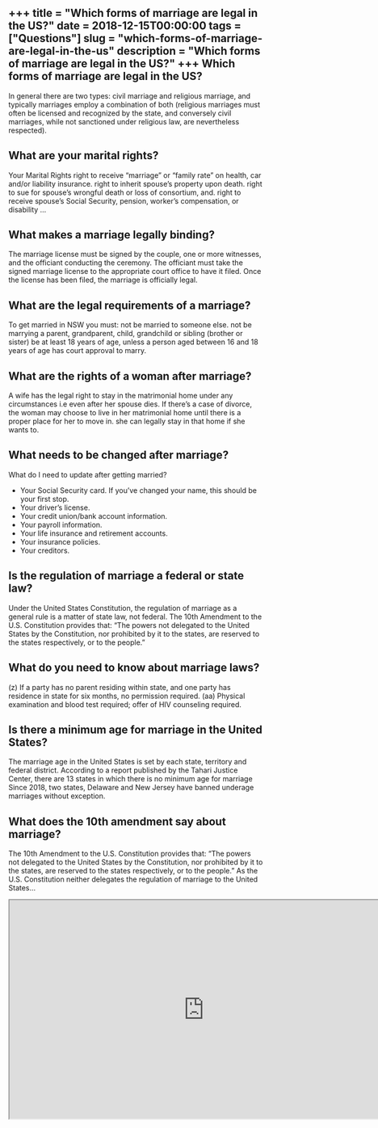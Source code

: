 +++
title = "Which forms of marriage are legal in the US?"
date = 2018-12-15T00:00:00
tags = ["Questions"]
slug = "which-forms-of-marriage-are-legal-in-the-us"
description = "Which forms of marriage are legal in the US?"
+++
Which forms of marriage are legal in the US?
--------------------------------------------

In general there are two types: civil marriage and religious marriage, and typically marriages employ a combination of both (religious marriages must often be licensed and recognized by the state, and conversely civil marriages, while not sanctioned under religious law, are nevertheless respected).

What are your marital rights?
-----------------------------

Your Marital Rights right to receive “marriage” or “family rate” on health, car and/or liability insurance. right to inherit spouse’s property upon death. right to sue for spouse’s wrongful death or loss of consortium, and. right to receive spouse’s Social Security, pension, worker’s compensation, or disability …

What makes a marriage legally binding?
--------------------------------------

The marriage license must be signed by the couple, one or more witnesses, and the officiant conducting the ceremony. The officiant must take the signed marriage license to the appropriate court office to have it filed. Once the license has been filed, the marriage is officially legal.

What are the legal requirements of a marriage?
----------------------------------------------

To get married in NSW you must: not be married to someone else. not be marrying a parent, grandparent, child, grandchild or sibling (brother or sister) be at least 18 years of age, unless a person aged between 16 and 18 years of age has court approval to marry.

What are the rights of a woman after marriage?
----------------------------------------------

A wife has the legal right to stay in the matrimonial home under any circumstances i.e even after her spouse dies. If there’s a case of divorce, the woman may choose to live in her matrimonial home until there is a proper place for her to move in. she can legally stay in that home if she wants to.

What needs to be changed after marriage?
----------------------------------------

What do I need to update after getting married?

- Your Social Security card. If you’ve changed your name, this should be your first stop.
- Your driver’s license.
- Your credit union/bank account information.
- Your payroll information.
- Your life insurance and retirement accounts.
- Your insurance policies.
- Your creditors.

Is the regulation of marriage a federal or state law?
-----------------------------------------------------

Under the United States Constitution, the regulation of marriage as a general rule is a matter of state law, not federal. The 10th Amendment to the U.S. Constitution provides that: “The powers not delegated to the United States by the Constitution, nor prohibited by it to the states, are reserved to the states respectively, or to the people.”

What do you need to know about marriage laws?
---------------------------------------------

(z) If a party has no parent residing within state, and one party has residence in state for six months, no permission required. (aa) Physical examination and blood test required; offer of HIV counseling required.

Is there a minimum age for marriage in the United States?
---------------------------------------------------------

The marriage age in the United States is set by each state, territory and federal district. According to a report published by the Tahari Justice Center, there are 13 states in which there is no minimum age for marriage Since 2018, two states, Delaware and New Jersey have banned underage marriages without exception.

What does the 10th amendment say about marriage?
------------------------------------------------

The 10th Amendment to the U.S. Constitution provides that: “The powers not delegated to the United States by the Constitution, nor prohibited by it to the states, are reserved to the states respectively, or to the people.” As the U.S. Constitution neither delegates the regulation of marriage to the United States…

<iframe allow="accelerometer; autoplay; clipboard-write; encrypted-media; gyroscope; picture-in-picture" allowfullscreen="" class="__youtube_prefs__  epyt-is-override  no-lazyload" data-no-lazy="1" data-origheight="433" data-origwidth="770" data-skipgform_ajax_framebjll="" height="433" id="_ytid_61353" loading="lazy" src="https://www.youtube.com/embed/jhPd0SJByxU?enablejsapi=1&autoplay=0&cc_load_policy=0&cc_lang_pref=&iv_load_policy=1&loop=0&modestbranding=0&rel=1&fs=1&playsinline=0&autohide=2&theme=dark&color=red&controls=1&" title="YouTube player" width="770"></iframe>